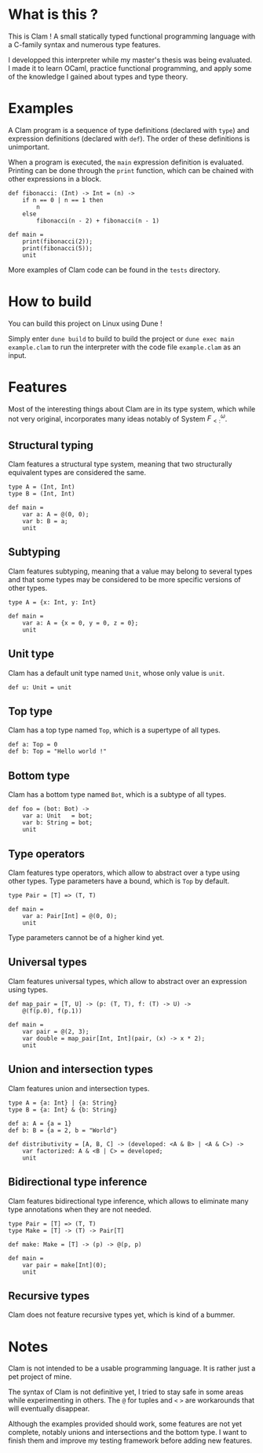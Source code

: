 # What is this ?

This is Clam ! A small statically typed functional programming language with a C-family syntax and numerous type features.

I developped this interpreter while my master's thesis was being evaluated. I made it to learn OCaml, practice functional programming, and apply some of the knowledge I gained about types and type theory.

# Examples

A Clam program is a sequence of type definitions (declared with `type`) and expression definitions (declared with `def`). The order of these definitions is unimportant.

When a program is executed, the `main` expression definition is evaluated. Printing can be done through the `print` function, which can be chained with other expressions in a block.

```
def fibonacci: (Int) -> Int = (n) ->
    if n == 0 | n == 1 then
        n
    else
        fibonacci(n - 2) + fibonacci(n - 1)

def main =
    print(fibonacci(2));
    print(fibonacci(5));
    unit
```

More examples of Clam code can be found in the `tests` directory.

# How to build

You can build this project on Linux using Dune !

Simply enter `dune build` to build to build the project or `dune exec main example.clam` to run the interpreter with the code file `example.clam` as an input.

# Features

Most of the interesting things about Clam are in its type system, which while not very original, incorporates many ideas notably of System $F^ω_{<:}$.

## Structural typing

Clam features a structural type system, meaning that two structurally equivalent types are considered the same.

```
type A = (Int, Int)
type B = (Int, Int)

def main =
    var a: A = @(0, 0);
    var b: B = a;
    unit
```

## Subtyping

Clam features subtyping, meaning that a value may belong to several types and that some types may be considered to be more specific versions of other types.

```
type A = {x: Int, y: Int}

def main =
    var a: A = {x = 0, y = 0, z = 0};
    unit
```

## Unit type

Clam has a default unit type named `Unit`, whose only value is `unit`.

```
def u: Unit = unit
```

## Top type

Clam has a top type named `Top`, which is a supertype of all types.

```
def a: Top = 0
def b: Top = "Hello world !"
```

## Bottom type

Clam has a bottom type named `Bot`, which is a subtype of all types.

```
def foo = (bot: Bot) ->
    var a: Unit   = bot;
    var b: String = bot;
    unit
```

## Type operators

Clam features type operators, which allow to abstract over a type using other types. Type parameters have a bound, which is `Top` by default.

```
type Pair = [T] => (T, T)

def main =
    var a: Pair[Int] = @(0, 0);
    unit
```

Type parameters cannot be of a higher kind yet.

## Universal types

Clam features universal types, which allow to abstract over an expression using types.

```
def map_pair = [T, U] -> (p: (T, T), f: (T) -> U) ->
    @(f(p.0), f(p.1))

def main =
    var pair = @(2, 3);
    var double = map_pair[Int, Int](pair, (x) -> x * 2);
    unit
```

## Union and intersection types

Clam features union and intersection types.

```
type A = {a: Int} | {a: String}
type B = {a: Int} & {b: String}

def a: A = {a = 1}
def b: B = {a = 2, b = "World"}

def distributivity = [A, B, C] -> (developed: <A & B> | <A & C>) ->
    var factorized: A & <B | C> = developed;
    unit
```

## Bidirectional type inference

Clam features bidirectional type inference, which allows to eliminate many type annotations when they are not needed.

```
type Pair = [T] => (T, T)
type Make = [T] -> (T) -> Pair[T]

def make: Make = [T] -> (p) -> @(p, p)

def main =
    var pair = make[Int](0);
    unit
```

## Recursive types

Clam does not feature recursive types yet, which is kind of a bummer.

# Notes

Clam is not intended to be a usable programming language. It is rather just a pet project of mine.

The syntax of Clam is not definitive yet, I tried to stay safe in some areas while experimenting in others. The `@` for tuples and `<` `>` are workarounds that will eventually disappear.

Although the examples provided should work, some features are not yet complete, notably unions and intersections and the bottom type. I want to finish them and improve my testing framework before adding new features.

